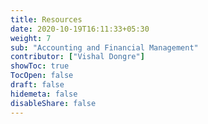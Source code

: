 ```yaml
---
title: Resources
date: 2020-10-19T16:11:33+05:30
weight: 7
sub: "Accounting and Financial Management"
contributor: ["Vishal Dongre"]
showToc: true
TocOpen: false
draft: false
hidemeta: false
disableShare: false
---
```

